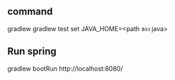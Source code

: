 ## command
gradlew
gradlew test
set JAVA_HOME=<path ของ java>

## Run spring
gradlew bootRun
http://localhost:8080/
